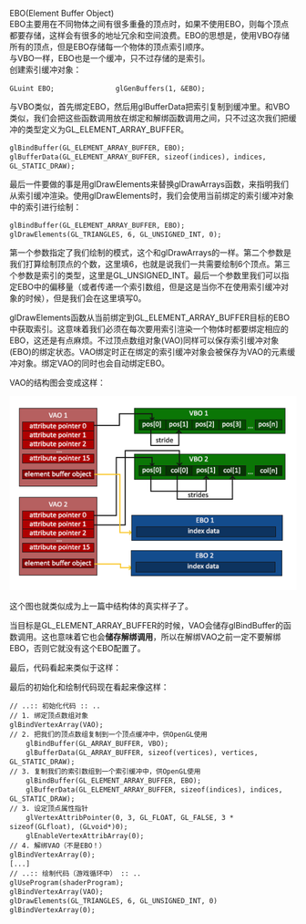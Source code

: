 EBO\(Element Buffer Object\)  
EBO主要用在不同物体之间有很多重叠的顶点时，如果不使用EBO，则每个顶点都要存储，这样会有很多的地址冗余和空间浪费。EBO的思想是，使用VBO存储所有的顶点，但是EBO存储每一个物体的顶点索引顺序。  
与VBO一样，EBO也是一个缓冲，只不过存储的是索引。  
创建索引缓冲对象：

`GLuint EBO;              
glGenBuffers(1, &EBO);`

与VBO类似，首先绑定EBO，然后用glBufferData把索引复制到缓冲里。和VBO类似，我们会把这些函数调用放在绑定和解绑函数调用之间，只不过这次我们把缓冲的类型定义为GL\_ELEMENT\_ARRAY\_BUFFER。

```
glBindBuffer(GL_ELEMENT_ARRAY_BUFFER, EBO);
glBufferData(GL_ELEMENT_ARRAY_BUFFER, sizeof(indices), indices, GL_STATIC_DRAW);
```

最后一件要做的事是用glDrawElements来替换glDrawArrays函数，来指明我们从索引缓冲渲染。使用glDrawElements时，我们会使用当前绑定的索引缓冲对象中的索引进行绘制：

```
glBindBuffer(GL_ELEMENT_ARRAY_BUFFER, EBO);
glDrawElements(GL_TRIANGLES, 6, GL_UNSIGNED_INT, 0);
```

第一个参数指定了我们绘制的模式，这个和glDrawArrays的一样。第二个参数是我们打算绘制顶点的个数，这里填6，也就是说我们一共需要绘制6个顶点。第三个参数是索引的类型，这里是GL\_UNSIGNED\_INT。最后一个参数里我们可以指定EBO中的偏移量（或者传递一个索引数组，但是这是当你不在使用索引缓冲对象的时候），但是我们会在这里填写0。

glDrawElements函数从当前绑定到GL\_ELEMENT\_ARRAY\_BUFFER目标的EBO中获取索引。这意味着我们必须在每次要用索引渲染一个物体时都要绑定相应的EBO，这还是有点麻烦。不过顶点数组对象\(VAO\)同样可以保存索引缓冲对象\(EBO\)的绑定状态。VAO绑定时正在绑定的索引缓冲对象会被保存为VAO的元素缓冲对象。绑定VAO的同时也会自动绑定EBO。

VAO的结构图会变成这样：

![](/OPENGL/images/vertex_array_objects_ebo.png)

这个图也就类似成为上一篇中结构体的真实样子了。

当目标是GL\_ELEMENT\_ARRAY\_BUFFER的时候，VAO会储存glBindBuffer的函数调用。这也意味着它也会**储存解绑调用**，所以在解绑VAO之前一定不要解绑EBO，否则它就没有这个EBO配置了。

最后，代码看起来类似于这样：

最后的初始化和绘制代码现在看起来像这样：

```
// ..:: 初始化代码 :: ..
// 1. 绑定顶点数组对象
glBindVertexArray(VAO);    
// 2. 把我们的顶点数组复制到一个顶点缓冲中，供OpenGL使用
    glBindBuffer(GL_ARRAY_BUFFER, VBO);
    glBufferData(GL_ARRAY_BUFFER, sizeof(vertices), vertices, GL_STATIC_DRAW);    
// 3. 复制我们的索引数组到一个索引缓冲中，供OpenGL使用
    glBindBuffer(GL_ELEMENT_ARRAY_BUFFER, EBO);
    glBufferData(GL_ELEMENT_ARRAY_BUFFER, sizeof(indices), indices, GL_STATIC_DRAW);    
// 3. 设定顶点属性指针
    glVertexAttribPointer(0, 3, GL_FLOAT, GL_FALSE, 3 * sizeof(GLfloat), (GLvoid*)0);
    glEnableVertexAttribArray(0);
// 4. 解绑VAO（不是EBO！）
glBindVertexArray(0);
[...]
// ..:: 绘制代码（游戏循环中） :: ..
glUseProgram(shaderProgram);
glBindVertexArray(VAO);
glDrawElements(GL_TRIANGLES, 6, GL_UNSIGNED_INT, 0)
glBindVertexArray(0);
```



<!--stackedit_data:
eyJoaXN0b3J5IjpbMTU5NTg3MTE3M119
-->